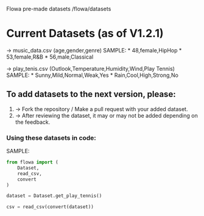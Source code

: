 Flowa pre-made datasets
/flowa/datasets

# Current Datasets (as of V1.2.1)
  -> music_data.csv (age,gender,genre)
      SAMPLE:
       * 48,female,HipHop
       * 53,female,R&B
       * 56,male,Classical

  -> play_tenis.csv (Outlook,Temperature,Humidity,Wind,Play Tennis)
      SAMPLE:
       * Sunny,Mild,Normal,Weak,Yes
       * Rain,Cool,High,Strong,No

## To add datasets to the next version, please:

  1. -> Fork the repository / Make a pull request with your added dataset.
  2. -> After reviewing the dataset, it may or may not be added depending on the feedback.



### Using these datasets in code:

SAMPLE:
```python
from flowa import (
    Dataset,
    read_csv,
    convert
)

dataset = Dataset.get_play_tennis()

csv = read_csv(convert(dataset))
```